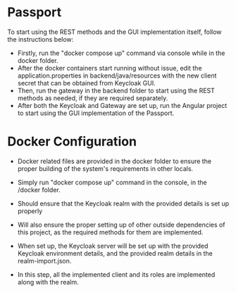 # Passport 

To start using the REST methods and the GUI implementation itself, follow the instructions below:
- Firstly, run the "docker compose up" command via console while in the docker folder.
- After the docker containers start running without issue, edit the application.properties in backend/java/resources with the new client secret that can be obtained from Keycloak GUI.
- Then, run the gateway in the backend folder to start using the REST methods as needed, if they are required separately.
- After both the Keycloak and Gateway are set up, run the Angular project to start using the GUI implementation of the Passport.
# Docker Configuration

- Docker related files are provided in the docker folder to ensure the proper building of the system's requirements in other locals.
- Simply run "docker compose up" command in the console, in the /docker folder.
- Should ensure that the Keycloak realm with the provided details is set up properly
- Will also ensure the proper setting up of other outside dependencies of this project, as the required methods for them are implemented.

- When set up, the Keycloak server will be set up with the provided Keycloak environment details, and the provided realm details in the realm-import.json.
- In this step, all the implemented client and its roles are implemented along with the realm.